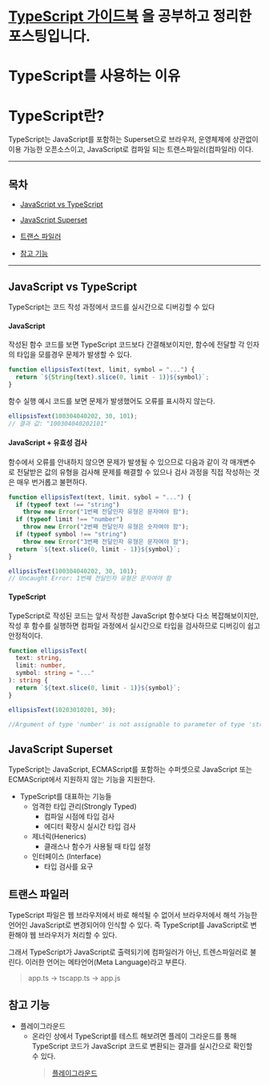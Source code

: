 # [TypeScript 가이드북](https://yamoo9.gitbook.io/typescript/) 을 공부하고 정리한 포스팅입니다.

# TypeScript를 사용하는 이유

# TypeScript란?

TypeScript는 JavaScript를 포함하는 Superset으로 브라우저, 운영체제에 상관없이 이용 가능한 오픈소스이고, JavaScript로 컴파일 되는 트랜스파일러(컴파일러) 이다.

---

## 목차

- [JavaScript vs TypeScript](#javascript-vs-typescript)

- [JavaScript Superset](#javascript-superset)

- [트랜스 파일러](#트랜스-파일러)

- [참고 기능](#참고-기능)

---

## JavaScript vs TypeScript

TypeScript는 코드 작성 과정에서 코드를 실시간으로 디버깅할 수 있다

#### JavaScript

작성된 함수 코드를 보면 TypeScript 코드보다 간결해보이지만, 함수에 전달할 각 인자의 타입을 모를경우 문제가 발생할 수 있다.

```js
function ellipsisText(text, limit, symbol = "...") {
  return `${String(text).slice(0, limit - 1)}${symbol}`;
}
```

함수 실행 예시 코드를 보면 문제가 발생했어도 오류를 표시하지 않는다.

```js
ellipsisText(100304040202, 30, 101);
// 결과 값: "100304040202101"
```

#### JavaScript + 유효성 검사

함수에서 오류를 안내하지 않으면 문제가 발생될 수 있으므로 다음과 같이 각 매개변수로 전달받은 값의 유형을 검사해 문제를 해결할 수 있으나
검사 과정을 직접 작성하는 것은 매우 번거롭고 불편하다.

```js
function ellipsisText(text, limit, sybol = "...") {
  if (typeof text !== "string")
    throw new Error("1번째 전달인자 유형은 문자여야 함");
  if (typeof limit !== "number")
    throw new Error("2번째 전달인자 유형은 숫자여야 함");
  if (typeof symbol !== "string")
    throw new Error("3번째 전달인자 유형은 문자여야 함");
  return `${text.slice(0, limit - 1)}${symbol}`;
}

ellipsisText(100304040202, 30, 101);
// Uncaught Error: 1번째 전달인자 유형은 문자여야 함
```

#### TypeScript

TypeScript로 작성된 코드는 앞서 작성한 JavaScript 함수보다 다소 복잡해보이지만, 작성 후 함수를 실행하면 컴파일 과정에서 실시간으로 타입을 검사하므로 디버깅이 쉽고 안정적이다.

```ts
function ellipsisText(
  text: string,
  limit: number,
  symbol: string = "..."
): string {
  return `${text.slice(0, limit - 1)}${symbol}`;
}

ellipsisText(10203010201, 30);

//Argument of type 'number' is not assignable to parameter of type 'string'.
```

## JavaScript Superset

TypeScript는 JavaScript, ECMAScript를 포함하는 수퍼셋으로 JavaScript 또는 ECMAScript에서 지원하지 않는 기능을 지원한다.

- TypeScript를 대표하는 기능들
  - 엄격한 타입 관리(Strongly Typed)
    - 컴파일 시점에 타입 검사
    - 에디터 확장시 실시간 타입 검사
  - 제너릭(Henerics)
    - 클래스나 함수가 사용될 때 타입 설정
  - 인터페이스 (Interface)
    - 타입 검사를 요구

## 트랜스 파일러

TypeScript 파일은 웹 브라우저에서 바로 해석될 수 없어서 브라우저에서 해석 가능한 언어인 JavaScript로 변경되어야 인식할 수 있다.
즉 TypeScript를 JavaScript로 변환해야 웹 브라우저가 처리할 수 있다.

그래서 TypeScript가 JavaScript로 출력되기에 컴파일러가 아닌, 트렌스파일러로 불린다. 이러한 언어는 메타언어(Meta Language)라고 부른다.

> app.ts -> tscapp.ts -> app.js

## 참고 기능

- 플레이그라운드
  - 온라인 상에서 TypeScript를 테스트 해보려면 플레이 그라운드를 통해 TypeScript 코드가 JavaScript 코드로 변환되는 결과를 실시간으로 확인할 수 있다.
    > [플레이그라운드](https://www.typescriptlang.org/play?#code/PTAEHUFMBsGMHsC2lQBd5oBYoCoE8AHSAZVgCcBLA1UABWgEM8BzM+AVwDsATAGiwoBnUENANQAd0gAjQRVSQAUCEmYKsTKGYUAbpGF4OY0BoadYKdJMoL+gzAzIoz3UNEiPOofEVKVqAHSKymAAmkYI7NCuqGqcANag8ABmIjQUXrFOKBJMggBcISGgoAC0oACCbvCwDKgU8JkY7p7ehCTkVDQS2E6gnPCxGcwmZqDSTgzxxWWVoASMFmgYkAAeRJTInN3ymj4d-jSCeNsMq-wuoPaOltigAKoASgAywhK7SbGQZIIz5VWCFzSeCrZagNYbChbHaxUDcCjJZLfSDbExIAgUdxkUBIursJzCFJtXydajBBCcQQ0MwAUVWDEQC0gADVHBQGNJ3KAALygABEAAkYNAMOB4GRonzFBTBPB3AERcwABS0+mM9ysygc9wASmCKhwzQ8ZC8iHFzmB7BoXzcZmY7AYzEg-Fg0HUiQ58D0Ii8fLpDKZgj5SWxfPADlQAHJhAA5SASPlBFQAeS+ZHegmdWkgR1QjgUrmkeFATjNOmGWH0KAQiGhwkuNok4uiIgMHGxCyYrA4PCCJSAA)
